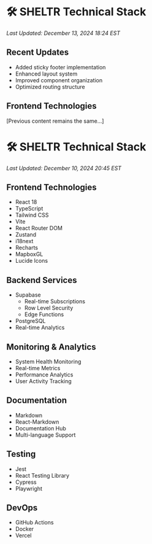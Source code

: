 # 🛠️ SHELTR Technical Stack
*Last Updated: December 13, 2024 18:24 EST*

## Recent Updates
- Added sticky footer implementation
- Enhanced layout system
- Improved component organization
- Optimized routing structure

## Frontend Technologies
[Previous content remains the same...]

# 🛠️ SHELTR Technical Stack
*Last Updated: December 10, 2024 20:45 EST*

## Frontend Technologies
- React 18
- TypeScript
- Tailwind CSS
- Vite
- React Router DOM
- Zustand
- i18next
- Recharts
- MapboxGL
- Lucide Icons

## Backend Services
- Supabase
  - Real-time Subscriptions
  - Row Level Security
  - Edge Functions
- PostgreSQL
- Real-time Analytics

## Monitoring & Analytics
- System Health Monitoring
- Real-time Metrics
- Performance Analytics
- User Activity Tracking

## Documentation
- Markdown
- React-Markdown
- Documentation Hub
- Multi-language Support

## Testing
- Jest
- React Testing Library
- Cypress
- Playwright

## DevOps
- GitHub Actions
- Docker
- Vercel
